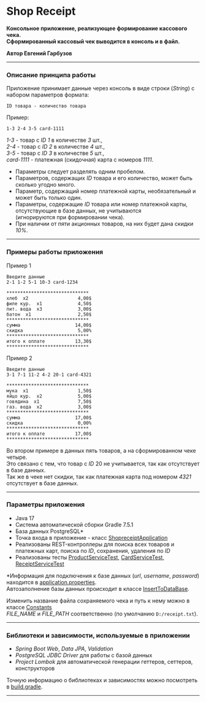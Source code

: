 # Shop Receipt

**Консольное приложение, реализующее формирование кассового чека.**</br>
**Сформированный кассовый чек выводится в консоль и в файл.**

**Автор Евгений Гарбузов**

***

### Описание принципа работы

Приложение принимает данные через консоль в виде строки (*String*) с набором параметров формата:

`ID товара - количество товара`

Пример:

`1-3 2-4 3-5 card-1111`

*1-3* - товар с *ID 1* в количестве *3* шт.,</br>
*2-4* - товар с *ID 2* в количестве *4* шт.,</br>
*3-5* - товар с *ID 3* в количестве *5* шт.,</br>
*card-1111* - платежная (скидочная) карта с номеров *1111*.

- Параметры следует разделять одним пробелом.
- Параметров, содержащих *ID* товара и его количество, может быть сколько угодно много.
- Параметр, содержащий номер платежной карты, необязательный и может быть только один.
- Параметры, содержащие *ID* товара или номер платежной карты, отсутствующие в базе данных, не учитываются</br>
  (игнорируются при формировании чека).
- При наличии от пяти акционных товаров, на них будет дана скидки *10%*.

***

### Примеры работы приложения

Пример 1

```
Введите данные
2-1 1-2 5-1 10-3 card-1234
```

```
******************************
хлеб  x2                  4,00$
филе кур.  x1             4,50$
пит. вода  x3             3,00$
батон  x1                 2,50$
******************************
сумма                    14,00$
скидка                    5,00%
******************************
итого к оплате           13,30$
******************************
```

Пример 2

```
Введите данные
3-1 7-1 11-2 4-2 20-1 card-4321
```

```
******************************
мука  x1                  1,50$
яйцо кур.  x2             5,00$
говядина  x1              7,50$
газ. вода  x2             3,00$
******************************
сумма                    17,00$
скидка                    0,00%
******************************
итого к оплате           17,00$
******************************
```

Во втором примере в данных пять товаров, а на сформированном чеке четыре.</br>
Это связано с тем, что товар с *ID* 20 не учитывается, так как отсутствует в базе данных.</br>
Так же в чеке нет скидки, так как платежная карта под номером *4321* отсутствует в базе данных.

***

### Параметры приложения

- Java 17
- Система автоматической сборки Gradle 7.5.1
- База данных PostgreSQL*
- Точка входа в приложение - класс
  [ShopreceiptApplication](src/main/java/com/example/shopreceipt/ShopreceiptApplication.java "ShopreceiptApplication.java")
- Реализованы REST-контроллеры для поиска всех товаров и платежных карт, поиска по *ID*, сохранения, удаления по *ID*
- Реализованы тесты
  [ProductServiceTest](src/test/java/com/example/shopreceipt/ProductServiceTest.java "ProductServiceTest.java"),
  [CardServiceTest](src/test/java/com/example/shopreceipt/CardServiceTest.java "CardServiceTest.java"),
  [ReceiptServiceTest](src/test/java/com/example/shopreceipt/ReceiptServiceTest.java "ReceiptServiceTest.java")

*Информация для подключения к базе данных (*url*, *username*, *password*) находится в
[application.properties](src/main/resources/application.properties "application.properties").</br>
Автозаполнение базы данных происходит в классе
[InsertToDataBase](src/main/java/com/example/shopreceipt/util/InsertToDataBase.java "InsertToDataBase.java").

Изменить название файла сохраняемого чека и путь к нему можно в классе
[Constants](src/main/java/com/example/shopreceipt/constants/Constants.java "Constants.java")</br>
*FILE_NAME* и *FILE_PATH* соответственно (по умолчанию `D:/receipt.txt`).

***

### Библиотеки и зависимости, используемые в приложении

- *Spring Boot Web*, *Data JPA*, *Validation*
- *PostgreSQL JDBC Driver* для работы с базой данных
- *Project Lombok* для автоматической генерации геттеров, сеттеров, конструкторов

Точную информацию о библиотеках и зависимостях можно посмотреть в
[build.gradle](build.gradle "build.gradle").

***